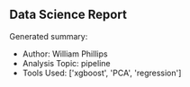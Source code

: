 ## Data Science Report

Generated summary:

- Author: William Phillips
- Analysis Topic: pipeline
- Tools Used: ['xgboost', 'PCA', 'regression']
